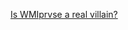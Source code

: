   [Is WMIprvse a real villain?](https://blogs.msdn.microsoft.com/wmi/2009/05/26/is-wmiprvse-a-real-villain/)
